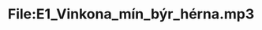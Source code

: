 ---
title: File:E1_Vinkona_mín_býr_hérna.mp3
recording of: Vinkona mín býr hérna.
reading speed: slow
speaker: E
license: CC0
---